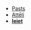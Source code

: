 <html>
    <body>
        <ul>
        <li><a href="mailto:m.bluth@example.com">Pasts</a></li>
        <li><a href="https://example.com">Attēli</a></li>
        <li><a href="https://example.com"><strong>Ieiet</strong></a></li>
      </ul>
    </body>
</html>